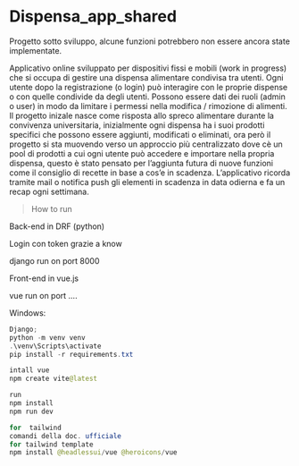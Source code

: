 # Dispensa_app_shared

Progetto sotto sviluppo, alcune funzioni potrebbero non essere ancora state implementate.

Applicativo online sviluppato per dispositivi fissi e mobili (work in progress) che si occupa di gestire una dispensa alimentare condivisa tra utenti. Ogni utente dopo la registrazione (o login) può interagire con le proprie dispense o con quelle condivide da degli utenti. Possono essere dati dei ruoli (admin o user) in modo da limitare i permessi nella modifica / rimozione di alimenti. Il progetto inizale nasce come risposta allo spreco alimentare durante la convivenza universitaria, inizialmente ogni dispensa ha i suoi prodotti specifici che possono essere aggiunti, modificati o eliminati, ora però il progetto si sta muovendo verso un approccio più centralizzato dove cè un pool di prodotti a cui ogni utente può accedere e importare nella propria dispensa, questo è stato pensato per l’aggiunta futura di nuove funzioni come il consiglio di recette in base a cos’e in scadenza. L’applicativo ricorda tramite mail o notifica push gli elementi in scadenza in data odierna e fa un recap ogni settimana. 

> How to run
> 

Back-end in DRF (python)

Login con token grazie a know

django run on port 8000

Front-end in vue.js

vue run on port ….

Windows:

```java
Django;
python -m venv venv
.\venv\Scripts\activate
pip install -r requirements.txt

intall vue
npm create vite@latest

run
npm install
npm run dev

for  tailwind
comandi della doc. ufficiale
for tailwind template
npm install @headlessui/vue @heroicons/vue
```